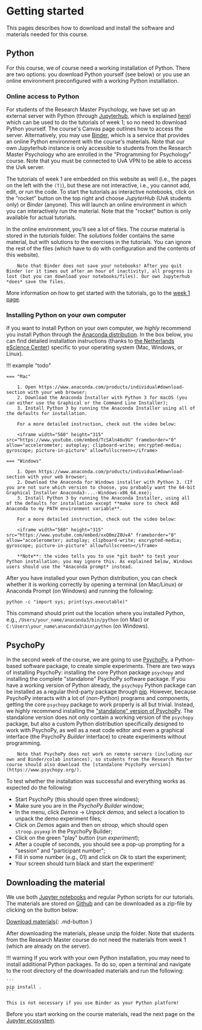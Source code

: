 # Getting started
This pages describes how to download and install the software and materials needed for this course.

## Python
For this course, we of course need a working installation of Python. There are two options: you download Python yourself (see below) or you use an online environment preconfigured with a working Python installlation. 

### Online access to Python
For students of the Research Master Psychology, we have set up an external server with Python (through [Jupyterhub](https://jupyter.org/hub), which is explained [here](jupyter.md)) which can be used to do the tutorials of week 1; so no need to download Python yourself. The course's Canvas page outlines how to access the server. Alternatively, you may use [Binder](https://mybinder.org/), which is a service that provides an online Python environment with the course's materials. Note that our own Jupyterhub instance is only accessible to students from the Research Master Psychology who are enrolled in the "Programming for Psychology" course. Note that you must be connected to UvA VPN to be able to access the UvA server.

The tutorials of week 1 are embedded on this website as well (i.e., the pages on the left with the `(T)`), but these are not interactive, i.e., you cannot add, edit, or run the code. To start the tutorials as interactive notebooks, click on the "rocket" button on the top right and choose *JupyterHub* (UvA students only) or *Binder* (anyone). This will launch an online environment in which you can interactively run the material. Note that the "rocket" button is only available for actual tutorials.

In the online environment, you'll see a lot of files. The course material is stored in the *tutorials* folder. The *solutions* folder contains the same material, but with solutions to the exercises in the tutorials. You can ignore the rest of the files (which have to do with configuration and the contents of this website).

```{warning}
    Note that Binder does not save your notebooks! After you quit Binder (or it times out after an hour of inactivity), all progress is lost (but you can download your notebooks/files). Our own Jupyterhub *does* save the files.
```

More information on how to get started with the tutorials, go to the [week 1 page](../week_1/python.md).

### Installing Python on your own computer
If you want to install Python on your own computer, we *highly* recommend you install Python through the [Anaconda distribution](https://www.anaconda.com/products/individual). In the box below, you can find detailed installation instructions (thanks to [the Netherlands eScience Center](https://escience-academy.github.io/2020-12-07-parallel-python/)) specific to your operating system (Mac, Windows, or Linux).

!!! example "todo"

    === "Mac"  

        1. Open https://www.anaconda.com/products/individual#download-section with your web browser;
        2. Download the Anaconda Installer with Python 3 for macOS (you can either use the Graphical or the Command Line Installer);
        3. Install Python 3 by running the Anaconda Installer using all of the defaults for installation.

        For a more detailed instruction, check out the video below:

        <iframe width="560" height="315" src="https://www.youtube.com/embed/TcSAln46u9U" frameborder="0" allow="accelerometer; autoplay; clipboard-write; encrypted-media; gyroscope; picture-in-picture" allowfullscreen></iframe>

    === "Windows"

        1. Open https://www.anaconda.com/products/individual#download-section with your web browser;
        2. Download the Anaconda for Windows installer with Python 3. (If you are not sure which version to choose, you probably want the 64-bit Graphical Installer Anaconda3-...-Windows-x86_64.exe);
        3. Install Python 3 by running the Anaconda Installer, using all of the defaults for installation except **make sure to check Add Anaconda to my PATH environment variable**.

        For a more detailed instruction, check out the video below:

        <iframe width="560" height="315" src="https://www.youtube.com/embed/xxQ0mzZ8UvA" frameborder="0" allow="accelerometer; autoplay; clipboard-write; encrypted-media; gyroscope; picture-in-picture" allowfullscreen></iframe>

        **Note**: the video tells you to use *git bash* to test your Python installation; you may ignore this. As explained below, Windows users should use the *Anaconda prompt* instead.

After you have installed your own Python distribution, you can check whether it is working correctly by opening a terminal (on Mac/Linux) or Anaconda Prompt (on Windows) and running the following:

```
python -c "import sys; print(sys.executable)"
```

This command should print out the location where you installed Python, e.g., `/Users/your_name/anaconda3/bin/python` (on Mac) or `C:\Users\your_name\anaconda3\bin\python` (on Windows). 

## PsychoPy
In the second week of the course, we are going to use [PsychoPy](https://www.psychopy.org/), a Python-based software package, to create simple experiments. There are two ways of installing PsychoPy: installing the core Python package `psychopy` and installing the complete "standalone" PsychoPy software package. If you have a working version of Python already, the `psychopy` Python package can be installed as a regular third-party package through [pip](https://packaging.python.org/tutorials/installing-packages/). However, because PsychoPy interacts with a lot of (non-Python) programs and components, getting the core `psychopy` package to work properly is all but trivial. Instead, we *highly* recommend installing the ["standalone" version of PsychoPy](https://www.psychopy.org/download.html). The standalone version does not only contain a working version of the `psychopy` package, but also a custom Python distribution specifically designed to work with PsychoPy, as well as a neat code editor and even a graphical interface (the PsychoPy *Builder* interface) to create experiments without programming.

```{note}
    Note that PsychoPy does not work on remote servers (including our own and Binder/colab instances), so students from the Research Master course should also download the [standalone PsychoPy version](https://www.psychopy.org/).
```

To test whether the installation was successful and everything works as expected do the following:

* Start PsychoPy (this should open three windows);
* Make sure you are in the *PsychoPy Builder* window;
* In the menu, click *Demos* &rarr; *Unpack demos*, and select a location to unpack the demo experiment files;
* Click on *Demos* again and then on *stroop*, which should open `stroop.psyexp` in the PsychoPy Builder;
* Click on the green "play" button (*run experiment*);
* After a couple of seconds, you should see a pop-up prompting for a "session" and "participant number";
* Fill in some number (e.g., 01) and click on *Ok* to start the experiment;
* Your screen should turn black and start the experiment!

## Downloading the material
We use both [Jupyter notebooks](https://jupyter.org/) and regular Python scripts for our tutorials. The materials are stored on [Github](https://github.com/lukassnoek/introPy) and can be downloaded as a zip-file by clicking on the button below:


[Download materials](https://github.com/lukassnoek/introPy/archive/master.zip){: .md-button }

After downloading the materials, please unzip the folder. Note that students from the Research Master course do not need the materials from week 1 (which are already on the server).

!!! warning
    If you work with your own Python installation, you may need to install additional Python packages. To do so, open a terminal and navigate to the root directory of the downloaded materials and run the following:

    ```
    pip install .
    ```

    This is not necessary if you use Binder as your Python platform!

Before you start working on the course materials, read the next page on the [Jupyter ecosystem](jupyter.md).